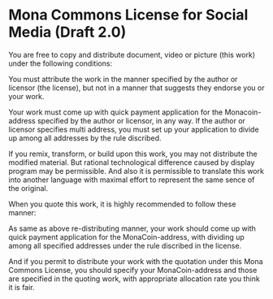 # Mona Commons License for Social Media (Draft 2.0)

You are free to copy and distribute document, video or picture (this work) under the following conditions:

You must attribute the work in the manner specified by the author or licensor (the license),
but not in a manner that suggests they endorse you or your work.

Your work must come up with quick payment application for the Monacoin-address specified by the author or licensor, in any way.
If the author or licensor specifies multi address, you must set up your application to divide up among all addresses by the rule discribed.

If you remix, transform, or build upon this work, you may not distribute the modified material.
But rational technological difference caused by display program may be permissible.
And also it is permissible to translate this work into another language with maximal effort to represent the same sence of the original.

When you quote this work, it is highly recommended to follow these manner:

As same as above re-distributing manner, your work should come up with quick payment application for the MonaCoin-address,
with dividing up among all specified addresses under the rule discribed in the license.

And if you permit to distribute your work with the quotation under this Mona Commons License,
you should specify your MonaCoin-address and those are specified in the quoting work, with appropriate allocation rate you think it is fair.

